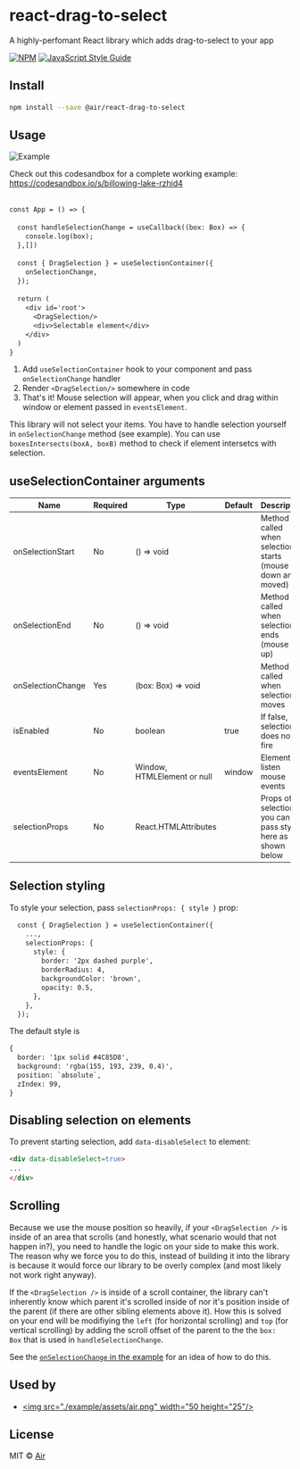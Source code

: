 # react-drag-to-select

A highly-perfomant React library which adds drag-to-select to your app

[![NPM](https://img.shields.io/npm/v/react-drag-to-select.svg)](https://www.npmjs.com/package/@air/react-drag-to-select) [![JavaScript Style Guide](https://img.shields.io/badge/code_style-standard-brightgreen.svg)](https://standardjs.com)


## Install

```bash
npm install --save @air/react-drag-to-select
```
## Usage

![Example](example/assets/chrome-capture.gif)

Check out this codesandbox for a complete working example: https://codesandbox.io/s/billowing-lake-rzhid4

```tsx

const App = () => {

  const handleSelectionChange = useCallback((box: Box) => {
    console.log(box);
  },[])

  const { DragSelection } = useSelectionContainer({
    onSelectionChange,
  });

  return (
    <div id='root'>
      <DragSelection/>
      <div>Selectable element</div>
    </div>
  )
}

```

1. Add `useSelectionContainer` hook to your component and pass `onSelectionChange` handler
2. Render `<DragSelection/>` somewhere in code
3. That's it! Mouse selection will appear, when you click and drag within window or element passed in `eventsElement`.

This library will not select your items. You have to handle selection yourself in `onSelectionChange` method (see example). You can use `boxesIntersects(boxA, boxB)` method to check if element intersetcs with selection.


## useSelectionContainer arguments

|Name|Required|Type|Default|Description|
|----|--------|----|-------|-----------|
|onSelectionStart|No|() => void||Method called when selection starts (mouse is down and moved)|
|onSelectionEnd|No|() => void||Method called when selection ends (mouse is up)
|onSelectionChange|Yes|(box: Box) => void||Method called when selection moves|
|isEnabled|No|boolean|true|If false, selection does not fire|
|eventsElement|No|Window, HTMLElement or null|window|Element to listen mouse events|
|selectionProps|No|React.HTMLAttributes||Props of selection - you can pass style here as shown below|

## Selection styling

To style your selection, pass `selectionProps: { style }` prop:

```tsx
  const { DragSelection } = useSelectionContainer({
    ...,
    selectionProps: {
      style: {
        border: '2px dashed purple',
        borderRadius: 4,
        backgroundColor: 'brown',
        opacity: 0.5,
      },
    },
  });
```

The default style is
```
{
  border: '1px solid #4C85D8',
  background: 'rgba(155, 193, 239, 0.4)',
  position: `absolute`,
  zIndex: 99,
}
```

## Disabling selection on elements

To prevent starting selection, add `data-disableSelect` to element:

```html
<div data-disableSelect=true>
...
</div>
```

## Scrolling

Because we use the mouse position so heavily, if your `<DragSelection />` is inside of an area that scrolls (and honestly, what scenario would that not happen in?), you need to handle the logic on your side to make this work. The reason why we force you to do this, instead of building it into the library is because it would force our library to be overly complex (and most likely not work right anyway). 

If the `<DragSelection />` is inside of a scroll container, the library can't inherently know which parent it's scrolled inside of nor it's position inside of the parent (if there are other sibling elements above it). How this is solved on your end will be modifiying the `left` (for horizontal scrolling) and `top` (for vertical scrolling) by adding the scroll offset of the parent to the the `box: Box` that is used in `handleSelectionChange`. 

See the [`onSelectionChange` in the example](https://github.com/AirLabsTeam/react-drag-to-select/blob/main/example/src/App.tsx#L10) for an idea of how to do this.

## Used by

- [<img src="./example/assets/air.png" width="50 height="25"/>](https://air.inc)

## License

MIT © [Air](https://github.com/AirLabsTeam)
